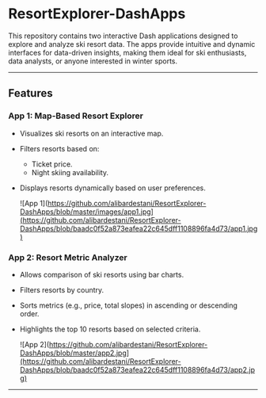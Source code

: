 # ResortExplorer-DashApps

This repository contains two interactive Dash applications designed to explore and analyze ski resort data. The apps provide intuitive and dynamic interfaces for data-driven insights, making them ideal for ski enthusiasts, data analysts, or anyone interested in winter sports.

---

## Features

### **App 1: Map-Based Resort Explorer**
- Visualizes ski resorts on an interactive map.
- Filters resorts based on:
  - Ticket price.
  - Night skiing availability.
- Displays resorts dynamically based on user preferences.

  ![App 1](https://github.com/alibardestani/ResortExplorer-DashApps/blob/master/images/app1.jpg](https://github.com/alibardestani/ResortExplorer-DashApps/blob/baadc0f52a873eafea22c645dff1108896fa4d73/app1.jpg)


### **App 2: Resort Metric Analyzer**
- Allows comparison of ski resorts using bar charts.
- Filters resorts by country.
- Sorts metrics (e.g., price, total slopes) in ascending or descending order.
- Highlights the top 10 resorts based on selected criteria.

  ![App 2](https://github.com/alibardestani/ResortExplorer-DashApps/blob/master/app2.jpg](https://github.com/alibardestani/ResortExplorer-DashApps/blob/baadc0f52a873eafea22c645dff1108896fa4d73/app2.jpg)

---
